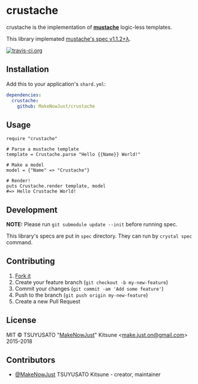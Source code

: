 # crustache

crustache is the implementation of __[mustache](https://mustache.github.io/)__ logic-less templates.

This library implemated [mustache's spec v1.1.2+λ](https://github.com/mustache/spec/tree/v1.1.2).

[![travis-ci.org](https://img.shields.io/travis/MakeNowJust/crustache.svg?style=flat-square)](https://travis-ci.org/MakeNowJust/crustache)
<!-- [![docrystal.org](http://www.docrystal.org/badge.svg)](http://www.docrystal.org/github.com/MakeNowJust/crustache) -->

## Installation

Add this to your application's `shard.yml`:

```yaml
dependencies:
  crustache:
    github: MakeNowJust/crustache
```

## Usage

```crystal
require "crustache"

# Parse a mustache template
template = Crustache.parse "Hello {{Name}} World!"

# Make a model
model = {"Name" => "Crustache"}

# Render!
puts Crustache.render template, model
#=> Hello Crustache World!
```

## Development

**NOTE:** Please run `git submodule update --init` before running spec.

This library's specs are put in `spec` directory.
They can run by `crystal spec` command.

## Contributing

1. [Fork it](https://github.com/MakeNowJust/crustache/fork)
2. Create your feature branch (`git checkout -b my-new-feature`)
3. Commit your changes (`git commit -am 'Add some feature'`)
4. Push to the branch (`git push origin my-new-feature`)
5. Create a new Pull Request

## License

MIT
© TSUYUSATO "[MakeNowJust](https://quine.codes)" Kitsune <<make.just.on@gmail.com>> 2015-2018

## Contributors

- [@MakeNowJust](https://github.com/MakeNowJust) TSUYUSATO Kitsune - creator, maintainer

